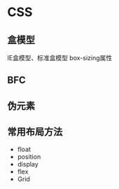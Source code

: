 # CSS

## 盒模型
IE盒模型、标准盒模型
box-sizing属性

## BFC

## 伪元素

## 常用布局方法
- float
- position 
- display
- flex
- Grid
